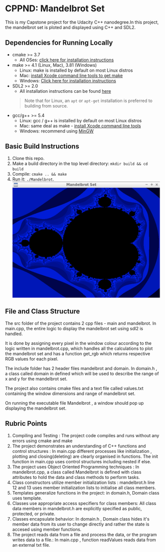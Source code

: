 # CPPND: Mandelbrot Set

This is my Capstone project for the Udacity C++ nanodegree.In this project, the mandelbrot set is ploted and displayed using C++ and SDL2.


## Dependencies for Running Locally
* cmake >= 3.7
  * All OSes: [click here for installation instructions](https://cmake.org/install/)
* make >= 4.1 (Linux, Mac), 3.81 (Windows)
  * Linux: make is installed by default on most Linux distros
  * Mac: [install Xcode command line tools to get make](https://developer.apple.com/xcode/features/)
  * Windows: [Click here for installation instructions](http://gnuwin32.sourceforge.net/packages/make.htm)
* SDL2 >= 2.0
  * All installation instructions can be found [here](https://wiki.libsdl.org/Installation)
  >Note that for Linux, an `apt` or `apt-get` installation is preferred to building from source. 
* gcc/g++ >= 5.4
  * Linux: gcc / g++ is installed by default on most Linux distros
  * Mac: same deal as make - [install Xcode command line tools](https://developer.apple.com/xcode/features/)
  * Windows: recommend using [MinGW](http://www.mingw.org/)

## Basic Build Instructions

1. Clone this repo.
2. Make a build directory in the top level directory: `mkdir build && cd build`
3. Compile: `cmake .. && make`
4. Run it: `./Mandelbrot`.
![Result](/images/result.png)
## File and Class Structure
The src folder of the project contains 2 cpp files - main and mandelbrot. In main.cpp, the entire logic to display the mandelbrot set using sdl2 is handled.

It is done by assigning every pixel in the window colour according to the logic written in mandelbrot.cpp, which handles all the calculations to plot the mandelbrot set and has a function get_rgb which returns respective RGB values for each pixel.

The include folder has 2 header files mandelbrot and domain. In domain.h , a class called domain in defined which will be used to describe the range of x and y for the mandelbrot set.

The project also contains cmake files and a text file called values.txt containing the window dimensions and range of mandelbrot set.

On running the executable file Mandelbrot , a window should pop up displaying the mandelbrot set.

## Rubric Points
1. Compiling and Testing : The project code compiles and runs without any errors using cmake and make
2. The project demonstrates an understanding of C++ functions and control structures : In main.cpp different processes like initialization , plotting and closing(deleting) are clearly organised in functions. The init function in main.cpp uses control structures including nested if else.
3. The project uses Object Oriented Programming techniques : In mandelbrot.cpp, a class called Mandelbrot is defined  with class attributes to hold the data and class methods to perform tasks.
4. Class constructors utilize member initialization lists : mandelbrot.h line 12 and 13 uses member initialization lists to initialise all class members.
5. Templates generalize functions in the project: in domain.h, Domain class uses template. 
6. Classes use appropriate access specifiers for class members: All class data members in mandelbrot.h  are explicitly specified as public, protected, or private.
7. Classes encapsulate behavior: In domain.h , Domain class hides it's member data from its user to change directly and rather the state is accesed using member functions.
8. The project reads data from a file and process the data, or the program writes data to a file.: In main.cpp , function readValues reads data from an external txt file.
